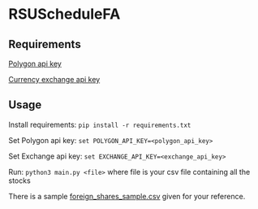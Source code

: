 # RSUScheduleFA

## Requirements

[Polygon api key](https://polygon.io/dashboard/api-keys)

[Currency exchange api key](https://app.currencyapi.com/api-keys)

## Usage

Install requirements: `pip install -r requirements.txt`

Set Polygon api key: `set POLYGON_API_KEY=<polygon_api_key>`

Set Exchange api key: `set EXCHANGE_API_KEY=<exchange_api_key>`

Run: `python3 main.py <file>` where file is your csv file containing all the stocks

There is a sample [foreign_shares_sample.csv](foreign_shares_sample.csv) given for your reference.